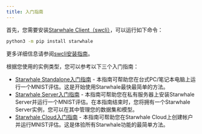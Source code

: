 ```yaml
---
title: 入门指南
---
```


首先，您需要安装[Starwhale Client（swcli）](../swcli)，可以运行如下命令：

```bash
python3 -m pip install starwhale
```

更多详细信息请参阅[swcli安装指南](../swcli/installation)。

根据您使用的实例类型，您可以参考以下三个入门指南：

* [Starwhale Standalone入门指南](standalone) - 本指南可帮助您在台式PC/笔记本电脑上运行一个MNIST评估。这是开始使用Starwhale最快最简单的方法。
* [Starwhale Server入门指南](server) - 本指南可帮助您在私有服务器上安装Starwhale Server并运行一个MNIST评估。在本指南结束时，您将拥有一个Starwhale Server实例，您可以在其中管理您的数据集和模型。
* [Starwhale Cloud入门指南](cloud) - 本指南可帮助您在Starwhale Cloud上创建帐户并运行MNIST评估。这是体验所有Starwhale功能的最简单方法。
